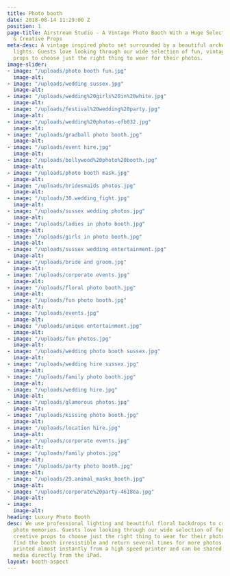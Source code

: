 ```yaml
---
title: Photo booth
date: 2018-08-14 11:29:00 Z
position: 1
page-title: Airstream Studio - A Vintage Photo Booth With a Huge Selection Of Vintage
  & Creative Props
meta-desc: A vintage inspired photo set surrounded by a beautiful archway of fairground
  lights. Guests love looking through our wide selection of fun, vintage and creative
  props to choose just the right thing to wear for their photos.
image-slider:
- image: "/uploads/photo booth fun.jpg"
  image-alt: 
- image: "/uploads/wedding sussex.jpg"
  image-alt: 
- image: "/uploads/wedding%20girls%20in%20white.jpg"
  image-alt: 
- image: "/uploads/festival%20wedding%20party.jpg"
  image-alt: 
- image: "/uploads/wedding%20photos-efb032.jpg"
  image-alt: 
- image: "/uploads/gradball photo booth.jpg"
  image-alt: 
- image: "/uploads/event hire.jpg"
  image-alt: 
- image: "/uploads/bollywood%20photo%20booth.jpg"
  image-alt: 
- image: "/uploads/photo booth mask.jpg"
  image-alt: 
- image: "/uploads/bridesmaids photos.jpg"
  image-alt: 
- image: "/uploads/30.wedding_fight.jpg"
  image-alt: 
- image: "/uploads/sussex wedding photos.jpg"
  image-alt: 
- image: "/uploads/ladies in photo booth.jpg"
  image-alt: 
- image: "/uploads/girls in photo booth.jpg"
  image-alt: 
- image: "/uploads/sussex wedding entertainment.jpg"
  image-alt: 
- image: "/uploads/bride and groom.jpg"
  image-alt: 
- image: "/uploads/corporate events.jpg"
  image-alt: 
- image: "/uploads/floral photo booth.jpg"
  image-alt: 
- image: "/uploads/fun photo booth.jpg"
  image-alt: 
- image: "/uploads/events.jpg"
  image-alt: 
- image: "/uploads/unique entertainment.jpg"
  image-alt: 
- image: "/uploads/fun photos.jpg"
  image-alt: 
- image: "/uploads/wedding photo booth sussex.jpg"
  image-alt: 
- image: "/uploads/wedding hire sussex.jpg"
  image-alt: 
- image: "/uploads/family photo booth.jpg"
  image-alt: 
- image: "/uploads/wedding hire.jpg"
  image-alt: 
- image: "/uploads/glamorous photos.jpg"
  image-alt: 
- image: "/uploads/kissing photo booth.jpg"
  image-alt: 
- image: "/uploads/location hire.jpg"
  image-alt: 
- image: "/uploads/corporate events.jpg"
  image-alt: 
- image: "/uploads/family photos.jpg"
  image-alt: 
- image: "/uploads/party photo booth.jpg"
  image-alt: 
- image: "/uploads/29.animal_masks_booth.jpg"
  image-alt: 
- image: "/uploads/corporate%20party-4618ea.jpg"
  image-alt: 
- image: 
  image-alt: 
heading: Luxury Photo Booth
desc: We use professional lighting and beautiful floral backdrops to create stunning
  photo memories. Guests love looking through our wide selection of fun, vintage and
  creative props to choose just the right thing to wear for their photos. Many people
  find the booth irresistible and return several times for more photos. Pictures are
  printed almost instantly from a high speed printer and can be shared with social
  media directly from the iPad.
layout: booth-aspect
---
```


